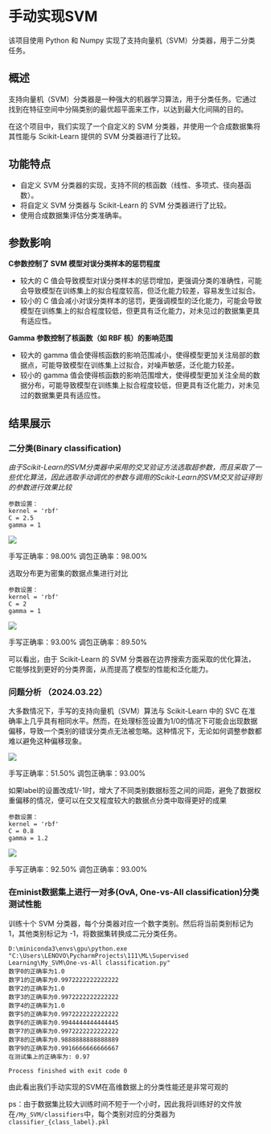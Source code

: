 # 手动实现SVM

该项目使用 Python 和 Numpy 实现了支持向量机（SVM）分类器，用于二分类任务。

## 概述

支持向量机（SVM）分类器是一种强大的机器学习算法，用于分类任务。它通过找到在特征空间中分隔类别的最优超平面来工作，以达到最大化间隔的目的。

在这个项目中，我们实现了一个自定义的 SVM 分类器，并使用一个合成数据集将其性能与 Scikit-Learn 提供的 SVM 分类器进行了比较。

## 功能特点

- 自定义 SVM 分类器的实现，支持不同的核函数（线性、多项式、径向基函数）。
- 将自定义 SVM 分类器与 Scikit-Learn 的 SVM 分类器进行了比较。
- 使用合成数据集评估分类准确率。

## 参数影响
**C参数控制了 SVM 模型对误分类样本的惩罚程度**
- 较大的 C 值会导致模型对误分类样本的惩罚增加，更强调分类的准确性，可能会导致模型在训练集上的拟合程度较高，但泛化能力较差，容易发生过拟合。
- 较小的 C 值会减小对误分类样本的惩罚，更强调模型的泛化能力，可能会导致模型在训练集上的拟合程度较低，但更具有泛化能力，对未见过的数据集更具有适应性。

**Gamma 参数控制了核函数（如 RBF 核）的影响范围**
- 较大的 gamma 值会使得核函数的影响范围减小，使得模型更加关注局部的数据点，可能导致模型在训练集上过拟合，对噪声敏感，泛化能力较差。
- 较小的 gamma 值会使得核函数的影响范围增大，使得模型更加关注全局的数据分布，可能导致模型在训练集上拟合程度较低，但更具有泛化能力，对未见过的数据集更具有适应性。
## 结果展示
### 二分类(Binary classification)
*由于Scikit-Learn的SVM分类器中采用的交叉验证方法选取超参数，而且采取了一些优化算法，因此选取手动调优的参数与调用的Scikit-Learn的SVM交叉验证得到的参数进行效果比较*

```
参数设置：
kernel = 'rbf'
C = 2.5
gamma = 1
```

![](https://cdn.jsdelivr.net/gh/SparKgod1/img/svm_result1.png)

手写正确率：98.00%
调包正确率：98.00%

选取分布更为密集的数据点集进行对比

```
参数设置：
kernel = 'rbf'
C = 2
gamma = 1
```
![](https://cdn.jsdelivr.net/gh/SparKgod1/img/svm_result2.png)

手写正确率：93.00%
调包正确率：89.50%

可以看出，由于 Scikit-Learn 的 SVM 分类器在边界搜索方面采取的优化算法，它能够找到更好的分类界面，从而提高了模型的性能和泛化能力。
### 问题分析 （2024.03.22）
大多数情况下，手写的支持向量机（SVM）算法与 Scikit-Learn 中的 SVC 在准确率上几乎具有相同水平。然而，在处理标签设置为1/0的情况下可能会出现数据偏移，导致一个类别的错误分类点无法被忽略。这种情况下，无论如何调整参数都难以避免这种偏移现象。

![](https://cdn.jsdelivr.net/gh/SparKgod1/img/prob_1.png)

手写正确率：51.50%
调包正确率：93.00%

如果label的设置改成1/-1时，增大了不同类别数据标签之间的间距，避免了数据权重偏移的情况，便可以在交叉程度较大的数据点分类中取得更好的成果
```
参数设置：
kernel = 'rbf'
C = 0.8
gamma = 1.2
```

![](https://cdn.jsdelivr.net/gh/SparKgod1/img/noprob_1.png)

手写正确率：92.50%
调包正确率：93.00%

### 在minist数据集上进行一对多(OvA, One-vs-All classification)分类测试性能

训练十个 SVM 分类器，每个分类器对应一个数字类别。然后将当前类别标记为 1，其他类别标记为 -1，将数据集转换成二元分类任务。

```
D:\miniconda3\envs\gpu\python.exe "C:\Users\LENOVO\PycharmProjects\111\ML\Supervised Learning\My_SVM\One-vs-All classification.py" 
数字0的正确率为1.0
数字1的正确率为0.9972222222222222
数字2的正确率为1.0
数字3的正确率为0.9972222222222222
数字4的正确率为1.0
数字5的正确率为0.9972222222222222
数字6的正确率为0.9944444444444445
数字7的正确率为0.9972222222222222
数字8的正确率为0.9888888888888889
数字9的正确率为0.9916666666666667
在测试集上的正确率为: 0.97

Process finished with exit code 0
```
由此看出我们手动实现的SVM在高维数据上的分类性能还是非常可观的

ps：由于数据集比较大训练时间不短于一个小时，因此我将训练好的文件放在```/My_SVM/classifiers```中，每个类别对应的分类器为```classifier_{class_label}.pkl```